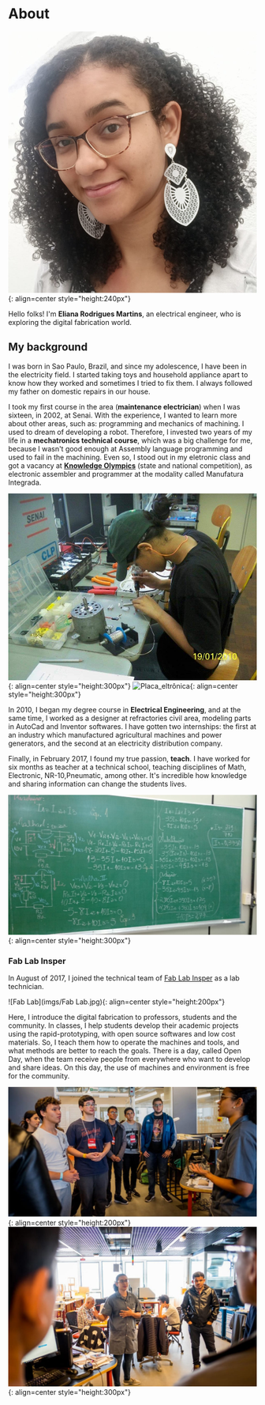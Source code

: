 # About

![Eu](imgs/Eu.jpeg){: align=center  style="height:240px"}

Hello folks! I'm **Eliana Rodrigues Martins**, an electrical engineer, who is
exploring the digital fabrication world.

## My background

I was born in Sao Paulo, Brazil, and since my adolescence, I have been in the electricity field.
I started taking toys and household appliance apart to know how they worked and sometimes I tried to fix them.
I always followed my father on domestic repairs in our house.

I took my first course in the area (**maintenance electrician**) when I was sixteen,
in 2002, at Senai. 
With the experience, I wanted to learn more about other areas, such as:
programming and mechanics of machining. I used to dream of developing a robot. Therefore, I
invested two years of my life in a **mechatronics technical course**, which was a big challenge
for me, because I wasn't good enough at Assembly language programming and  used to fail in
the machining. Even so, I stood out in my eletronic class and got a vacancy at 
[**Knowledge Olympics**](https://www.fiesp.com.br/noticias/sao-paulo-conquista-35-medalhas-e-vence-a-olimpiada-do-conhecimento-nacional/)
(state and national competition), as electronic assembler and programmer at the modality called
Manufatura Integrada.

![Soldando](imgs/Soldando.jpeg){: align=center style="height:300px"}
![Placa_eltrônica](imgs/Placa_eletrônica.jpeg){: align=center  style="height:300px"}

In 2010, I began my degree course in **Electrical Engineering**, and at the same time, I
worked as a designer at refractories civil area, modeling parts in AutoCad and Inventor softwares.
I have gotten two internships: the first at an industry which manufactured agricultural machines and 
power generators, and the second at an electricity distribution company.

Finally, in February 2017, I found my true passion, **teach**. I have worked for six months as teacher at a technical
school, teaching disciplines of Math, Electronic, NR-10,Pneumatic, among other. It's incredible how knowledge and
sharing information can change the students lives.

![Lousa](imgs/Lousa.jpeg){: align=center  style="height:300px"}


### Fab Lab Insper

In August of 2017, I joined the technical team of [Fab Lab Insper](https://www.insper.edu.br/fab-lab/)
as a lab technician.

![Fab Lab](imgs/Fab Lab.jpg){: align=center  style="height:200px"}

Here, I introduce the digital fabrication to professors, students and the community. In classes,
I help students develop their academic projects using the rapid-prototyping, with open source softwares and
low cost materials. So, I teach them how to operate the machines and tools, and what methods are better to reach
the goals. 
There is a day, called Open Day, when the team receive people from everywhere who want to develop and share ideas.
On this day, the use of machines and environment is free for the community.

![tour](imgs/tour.jpeg){: align=center  style="height:200px"}
![tour1](imgs/tour1.jpeg){: align=center  style="height:300px"}